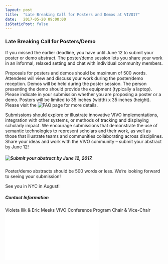 ```yaml
---
layout: post
title:  "Late Breaking Call for Posters and Demos at VIVO17"
date:   2017-05-20 09:00:00
isStaticPost: false
---
```

### Late Breaking Call for Posters/Demo

If you missed the earlier deadline, you have until June 12 to submit your poster or demo abstract. The poster/demo session lets you share your work in an informal, relaxed setting and chat with individual community members. 

Proposals for posters and demos should be maximum of 500 words. Attendees will view and discuss your work during the poster/demo reception.
Demos will be held during the poster session.  The person presenting the demo should provide the equipment (typically a laptop).
Please indicate in your submission whether you are proposing a poster or a demo. Posters will be limited to 35 inches (width) x 35 inches (height).
Please visit the ![FAQ]() page for more details.

Submissions should explore or illustrate innovative VIVO implementations, integration with other systems, or methods of tracking and displaying scholarly impact. We encourage submissions that demonstrate the use of semantic technologies to represent scholars and their work, as well as those that illustrate teams and communities collaborating across disciplines. Share your ideas and work with the VIVO community – submit your abstract by June 12!

##### ![Submit your abstract](https://easychair.org/conferences/?conf=vivo17) by June 12, 2017.

Poster/demo abstracts should be 500 words or less. We’re looking forward to seeing your submission! 

See you in NYC in August!

##### Contact Information

Violeta Ilik & Eric Meeks
VIVO Conference Program Chair & Vice-Chair
![vivo17@easychair.org](vivo17@easychair.org)
